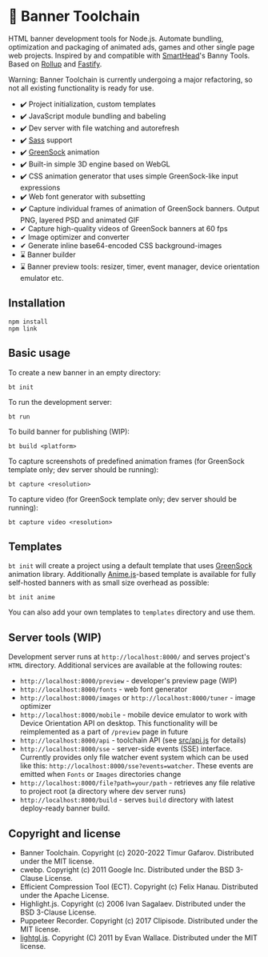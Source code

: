 # 🧰 Banner Toolchain
HTML banner development tools for Node.js. Automate bundling, optimization and packaging of animated ads, games and other single page web projects. Inspired by and compatible with [SmartHead](https://github.com/smarthead)'s Banny Tools. Based on [Rollup](https://rollupjs.org/) and [Fastify](https://www.fastify.io/).

Warning: Banner Toolchain is currently undergoing a major refactoring, so not all existing functionality is ready for use.

* ✔️ Project initialization, custom templates
* ✔️ JavaScript module bundling and babeling
* ✔️ Dev server with file watching and autorefresh
* ✔️ [Sass](https://sass-lang.com/) support
* ✔️ [GreenSock](https://greensock.com/) animation
* ✔️ Built-in simple 3D engine based on WebGL
* ✔️ CSS animation generator that uses simple GreenSock-like input expressions
* ✔️ Web font generator with subsetting
* ✔️ Capture individual frames of animation of GreenSock banners. Output PNG, layered PSD and animated GIF
* ️✔ Capture high-quality videos of GreenSock banners at 60 fps
* ✔ Image optimizer and converter
* ✔ Generate inline base64-encoded CSS background-images
* ⌛ Banner builder
* ⌛ Banner preview tools: resizer, timer, event manager, device orientation emulator etc.

## Installation
```
npm install
npm link
```

## Basic usage
To create a new banner in an empty directory:

`bt init`

To run the development server:

`bt run`

To build banner for publishing (WIP):

`bt build <platform>`

To capture screenshots of predefined animation frames (for GreenSock template only; dev server should be running):

`bt capture <resolution>`

To capture video (for GreenSock template only; dev server should be running):

`bt capture video <resolution>`

## Templates
`bt init` will create a project using a default template that uses [GreenSock](https://greensock.com/) animation library. Additionally [Anime.js](https://animejs.com/)-based template is available for fully self-hosted banners with as small size overhead as possible:

`bt init anime`

You can also add your own templates to `templates` directory and use them.

## Server tools (WIP)
Development server runs at `http://localhost:8000/` and serves project's `HTML` directory. Additional services are available at the following routes:
* `http://localhost:8000/preview` - developer's preview page (WIP)
* `http://localhost:8000/fonts` - web font generator
* `http://localhost:8000/images` or `http://localhost:8000/tuner` - image optimizer
* `http://localhost:8000/mobile` - mobile device emulator to work with Device Orientation API on desktop. This functionality will be reimplemented as a part of `/preview` page in future
* `http://localhost:8000/api` - toolchain API (see [src/api.js](https://github.com/gecko0307/bt/blob/master/src/api.js) for details)
* `http://localhost:8000/sse` - server-side events (SSE) interface. Currently provides only file watcher event system which can be used like this: `http://localhost:8000/sse?events=watcher`. These events are emitted when `Fonts` or `Images` directories change
* `http://localhost:8000/file?path=your/path` - retrieves any file relative to project root (a directory where dev server runs)
* `http://localhost:8000/build` - serves `build` directory with latest deploy-ready banner build.

## Copyright and license
* Banner Toolchain. Copyright (c) 2020-2022 Timur Gafarov. Distributed under the MIT license.
* cwebp. Copyright (c) 2011 Google Inc. Distributed under the BSD 3-Clause License.
* Efficient Compression Tool (ECT). Copyright (c) Felix Hanau. Distributed under the Apache License.
* Highlight.js. Copyright (c) 2006 Ivan Sagalaev. Distributed under the BSD 3-Clause License.
* Puppeteer Recorder. Copyright (c) 2017 Clipisode. Distributed under the MIT license.
* [lightgl.js](https://github.com/evanw/lightgl.js). Copyright (C) 2011 by Evan Wallace. Distributed under the MIT license.

